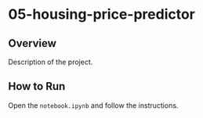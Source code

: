 # 05-housing-price-predictor
## Overview
Description of the project.
## How to Run
Open the `notebook.ipynb` and follow the instructions.
